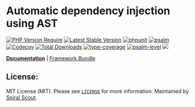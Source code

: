 # Automatic dependency injection using AST

[![PHP Version Require](https://poser.pugx.org/spiral/prototype/require/php)](https://packagist.org/packages/spiral/prototype)
[![Latest Stable Version](https://poser.pugx.org/spiral/prototype/v/stable)](https://packagist.org/packages/spiral/prototype)
[![phpunit](https://github.com/spiral/prototype/actions/workflows/phpunit.yml/badge.svg)](https://github.com/spiral/prototype/actions)
[![psalm](https://github.com/spiral/prototype/actions/workflows/psalm.yml/badge.svg)](https://github.com/spiral/prototype/actions)
[![Codecov](https://codecov.io/gh/spiral/prototype/branch/master/graph/badge.svg)](https://codecov.io/gh/spiral/prototype/)
[![Total Downloads](https://poser.pugx.org/spiral/prototype/downloads)](https://packagist.org/packages/spiral/prototype)
[![type-coverage](https://shepherd.dev/github/spiral/prototype/coverage.svg)](https://shepherd.dev/github/spiral/prototype)
[![psalm-level](https://shepherd.dev/github/spiral/prototype/level.svg)](https://shepherd.dev/github/spiral/prototype)
<a href="https://discord.gg/8bZsjYhVVk"><img src="https://img.shields.io/badge/discord-chat-magenta.svg"></a>

<b>[Documentation](https://spiral.dev/docs/basics-prototype)</b> | [Framework Bundle](https://github.com/spiral/framework)

## License:

MIT License (MIT). Please see [`LICENSE`](./LICENSE) for more information. Maintained by [Spiral Scout](https://spiralscout.com).
